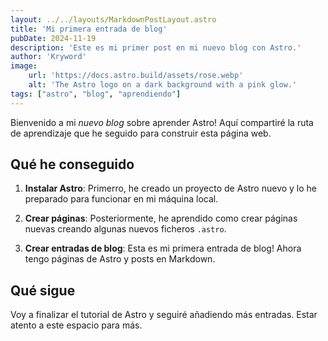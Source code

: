 ```yaml
---
layout: ../../layouts/MarkdownPostLayout.astro
title: 'Mi primera entrada de blog'
pubDate: 2024-11-19
description: 'Este es mi primer post en mi nuevo blog con Astro.'
author: 'Kryword'
image:
    url: 'https://docs.astro.build/assets/rose.webp'
    alt: 'The Astro logo on a dark background with a pink glow.'
tags: ["astro", "blog", "aprendiendo"]
---
```

Bienvenido a mi _nuevo blog_ sobre aprender Astro! Aquí compartiré la ruta de aprendizaje que he seguido para construir esta página web.

## Qué he conseguido

1. **Instalar Astro**: Primerro, he creado un proyecto de Astro nuevo y lo he preparado para funcionar en mi máquina local.

2. **Crear páginas**: Posteriormente, he aprendido como crear páginas nuevas creando algunas nuevos ficheros `.astro`.

3. **Crear entradas de blog**: Esta es mi primera entrada de blog! Ahora tengo páginas de Astro y posts en Markdown.

## Qué sigue

Voy a finalizar el tutorial de Astro y seguiré añadiendo más entradas. Estar atento a este espacio para más.